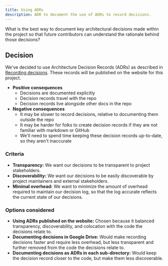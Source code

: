 ```yaml
---
title: Using ADRs
description: ADR to document the use of ADRs to record decisions.
---
```


What is the best way to document key architectural decisions made within the project so that future contributors can understand the rationale behind those decisions?

## Decision

We've decided to use Architecture Decision Records (ADRs) as described in [Recording decisions](/governance/decisions/). These records will be published on the website for this project.

- **Positive consequences**
  - Decisions are documented explicitly
  - Decision records travel with the repo
  - Decision records live alongside other docs in the repo
- **Negative consequences**
  - It may be slower to record decisions, relative to documenting them outside the repo
  - It may be harder for folks to create decision records if they are not familiar with markdown or GitHub
  - We'll need to spend time keeping these decision records up-to-date, so they aren't inaccurate

### Criteria

- **Transparency:** We want our decisions to be transparent to project stakeholders.
- **Discoverability:** We want our decisions to be easily discoverable by project maintainers and external stakeholders.
- **Minimal overhead:** We want to minimize the amount of overhead required to maintain our decision log, so that the log accurate reflects the current state of our decisions.

### Options considered

- **Using ADRs published on the website:** Chosen because it balanced transparency, discoverability, and colocation with the code the decisions relate to.
- **Documenting decisions in Google Drive:** Would make recording decisions faster and require less overhead, but less transparent and further removed from the code the decisions relate to.
- **Documenting decisions as ADRs in each sub-directory:** Would keep the decision record closer to the code, but make them less discoverable.
